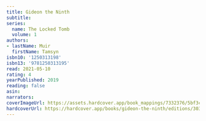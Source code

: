```yaml
---
title: Gideon the Ninth
subtitle:
series:
  name: The Locked Tomb
  volume: 1
authors:
- lastName: Muir
  firstName: Tamsyn
isbn10: '1250313198'
isbn13: '9781250313195'
read: 2021-05-10
rating: 4
yearPublished: 2019
reading: false
asin:
narrators:
coverImageUrl: https://assets.hardcover.app/book_mappings/7332376/5bf3c29956bfa33ff0829ae4a136dd7c1e006543.jpeg
hardcoverUrl: https://hardcover.app/books/gideon-the-ninth/editions/30399881
---
```

